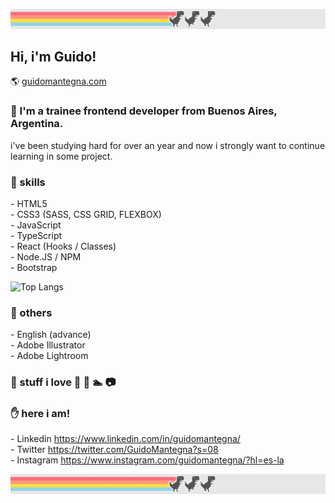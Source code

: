 ![banner](dino-back-light.jpg)
## Hi, i'm Guido!
🌎 [guidomantegna.com](https://guidomantegna.github.io/GuidoMantegna/)
### :wave: I'm a trainee frontend developer from Buenos Aires, Argentina. 
i've been studying hard for over an year and now i strongly want to continue learning in some project.

### :muscle: skills
\- HTML5 <br>
\- CSS3 (SASS, CSS GRID, FLEXBOX) <br>
\- JavaScript <br>
\- TypeScript <br>
\- React (Hooks / Classes) <br>
\- Node.JS / NPM <br>
\- Bootstrap

![Top Langs](https://github-readme-stats.vercel.app/api/top-langs/?username=GuidoMantegna&layout=compact&theme=vue)

### :wrench: others
\- English (advance) <br>
\- Adobe Illustrator <br>
\- Adobe Lightroom

### :metal: stuff i love :bicyclist: :guitar: :swimmer: :camera: 

### :hand: here i am!
\- Linkedin https://www.linkedin.com/in/guidomantegna/ <br>
\- Twitter https://twitter.com/GuidoMantegna?s=08 <br>
\- Instagram https://www.instagram.com/guidomantegna/?hl=es-la

![banner](dino-back-light.jpg)



<!--
**GuidoMantegna/GuidoMantegna** is a ✨ _special_ ✨ repository because its `README.md` (this file) appears on your GitHub profile.

Here are some ideas to get you started:

- 🔭 I’m currently working on ...
- 🌱 I’m currently learning ...
- 👯 I’m looking to collaborate on ...
- 🤔 I’m looking for help with ...
- 💬 Ask me about ...
- 📫 How to reach me: ...
- 😄 Pronouns: ...
- ⚡ Fun fact: ...
-->
